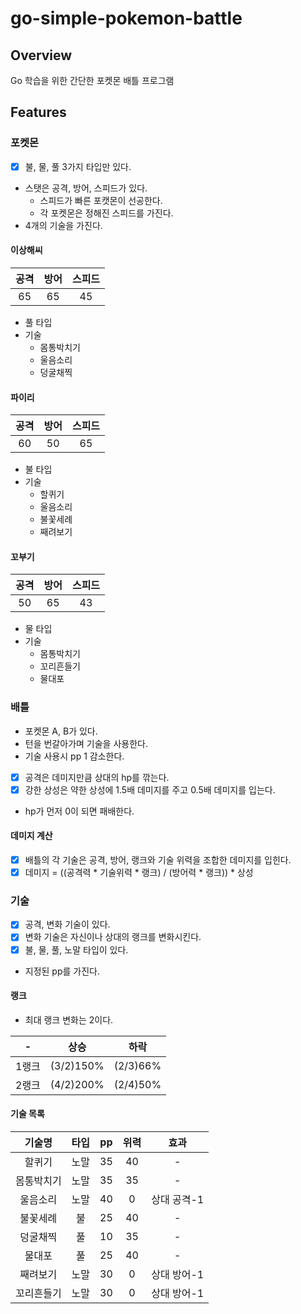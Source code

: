 # go-simple-pokemon-battle
## Overview
Go 학습을 위한 간단한 포켓몬 배틀 프로그램 

## Features
### 포켓몬
-[x] 불, 물, 풀 3가지 타입만 있다.
- 스탯은 공격, 방어, 스피드가 있다.
  - 스피드가 빠른 포캣몬이 선공한다.
  - 각 포켓몬은 정해진 스피드를 가진다.
- 4개의 기술을 가진다. 

#### 이상해씨
|  공격  |  방어  | 스피드  |
|:----:|:----:|:----:|
|  65  |  65  |  45  |

- 풀 타입
- 기술
  - 몸통박치기
  - 울음소리
  - 덩굴채찍 

#### 파이리
|  공격  |  방어  | 스피드  |
|:----:|:----:|:----:|
|  60  |  50  |  65  |

- 불 타입
- 기술
  - 할퀴기
  - 울음소리
  - 불꽃세례
  - 째려보기


 
#### 꼬부기
|  공격  |  방어  | 스피드  |
|:----:|:----:|:----:|
|  50  |  65  |  43  |

- 물 타입
- 기술
  - 몸통박치기
  - 꼬리흔들기
  - 물대포

### 배틀
- 포켓몬 A, B가 있다.
- 턴을 번갈아가며 기술을 사용한다.
- 기술 사용시 pp 1 감소한다.
-[x] 공격은 데미지만큼 상대의 hp를 깎는다.
-[x] 강한 상성은 약한 상성에 1.5배 데미지를 주고 0.5배 데미지를 입는다.
- hp가 먼저 0이 되면 패배한다. 

#### 데미지 계산 
-[x] 배틀의 각 기술은 공격, 방어, 랭크와 기술 위력을 조합한 데미지를 입힌다.
-[x] 데미지 = ((공격력 * 기술위력 * 랭크) / (방어력 * 랭크)) * 상성

### 기술 
-[x] 공격, 변화 기술이 있다.
-[x] 변화 기술은 자신이나 상대의 랭크를 변화시킨다.
-[x] 불, 물, 풀, 노말 타입이 있다.
- 지정된 pp를 가진다.

#### 랭크 
- 최대 랭크 변화는 2이다. 

|  -   |     상승     |    하락     |
|:----:|:----------:|:---------:|
| 1랭크  | (3/2)150%  | (2/3)66%  |
| 2랭크  | (4/2)200%  | (2/4)50%  |

#### 기술 목록
|  기술명  | 타입 | pp | 위력 |    효과     |
|:-----:|:--:|:--:|:--:|:---------:|
|  할퀴기  | 노말 | 35 | 40 |     -     |
| 몸통박치기 | 노말 | 35 | 35 |     -     |
| 울음소리  | 노말 | 40 | 0  |  상대 공격-1  |
| 불꽃세례  | 불  | 25 | 40 |     -     |
| 덩굴채찍  | 풀  | 10 | 35 |     -     |
|  물대포  | 풀  | 25 | 40 |     -     |
| 째려보기  | 노말 | 30 | 0  |  상대 방어-1  |
| 꼬리흔들기 | 노말 | 30 | 0  |  상대 방어-1  |